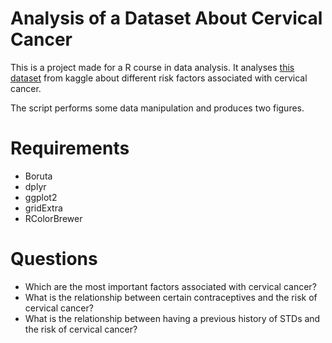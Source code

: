 # Analysis of a Dataset About Cervical Cancer
This is a project made for a R course in data analysis. It analyses [this dataset](https://www.kaggle.com/datasets/loveall/cervical-cancer-risk-classification/data) from kaggle about different risk factors associated with cervical cancer.

The script performs some data manipulation and produces two figures.

# Requirements
* Boruta
* dplyr
* ggplot2
* gridExtra
* RColorBrewer

# Questions
* Which are the most important factors associated with cervical cancer?
* What is the relationship between certain contraceptives and the risk of cervical cancer?
* What is the relationship between having a previous history of STDs and the risk of cervical cancer?
